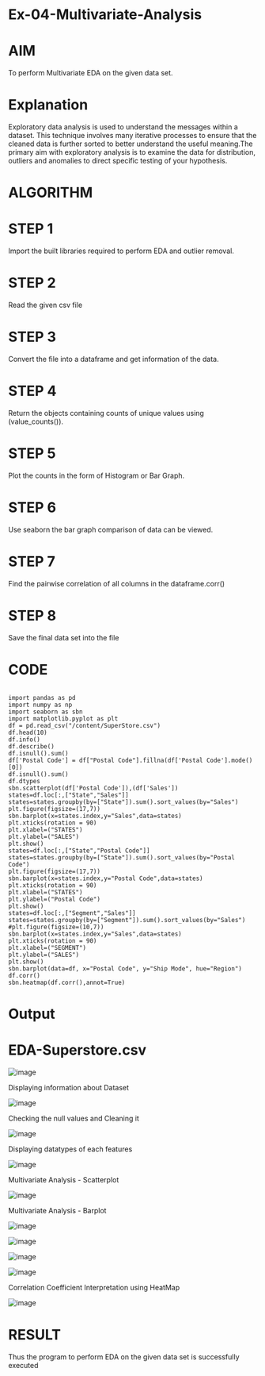 # Ex-04-Multivariate-Analysis

# AIM

To perform Multivariate EDA on the given data set.

# Explanation

Exploratory data analysis is used to understand the messages within a dataset. This technique involves many iterative processes to ensure that the cleaned data is further sorted to better understand the useful meaning.The primary aim with exploratory analysis is to examine the data for distribution, outliers and anomalies to direct specific testing of your hypothesis.

# ALGORITHM

# STEP 1

Import the built libraries required to perform EDA and outlier removal.

# STEP 2

Read the given csv file

# STEP 3

Convert the file into a dataframe and get information of the data.

# STEP 4

Return the objects containing counts of unique values using (value_counts()).

# STEP 5

Plot the counts in the form of Histogram or Bar Graph.

# STEP 6

Use seaborn the bar graph comparison of data can be viewed.

# STEP 7

Find the pairwise correlation of all columns in the dataframe.corr()

# STEP 8

Save the final data set into the file

# CODE

```

import pandas as pd
import numpy as np
import seaborn as sbn
import matplotlib.pyplot as plt
df = pd.read_csv("/content/SuperStore.csv")
df.head(10)
df.info()
df.describe()
df.isnull().sum()
df['Postal Code'] = df["Postal Code"].fillna(df['Postal Code'].mode()[0])
df.isnull().sum()
df.dtypes
sbn.scatterplot(df['Postal Code']),(df['Sales'])
states=df.loc[:,["State","Sales"]]
states=states.groupby(by=["State"]).sum().sort_values(by="Sales")
plt.figure(figsize=(17,7))
sbn.barplot(x=states.index,y="Sales",data=states)
plt.xticks(rotation = 90)
plt.xlabel=("STATES")
plt.ylabel=("SALES")
plt.show()
states=df.loc[:,["State","Postal Code"]]
states=states.groupby(by=["State"]).sum().sort_values(by="Postal Code")
plt.figure(figsize=(17,7))
sbn.barplot(x=states.index,y="Postal Code",data=states)
plt.xticks(rotation = 90)
plt.xlabel=("STATES")
plt.ylabel=("Postal Code")
plt.show()
states=df.loc[:,["Segment","Sales"]]
states=states.groupby(by=["Segment"]).sum().sort_values(by="Sales")
#plt.figure(figsize=(10,7))
sbn.barplot(x=states.index,y="Sales",data=states)
plt.xticks(rotation = 90)
plt.xlabel=("SEGMENT")
plt.ylabel=("SALES")
plt.show()
sbn.barplot(data=df, x="Postal Code", y="Ship Mode", hue="Region")
df.corr()
sbn.heatmap(df.corr(),annot=True)

```
# Output

# EDA-Superstore.csv

![image](https://user-images.githubusercontent.com/118361409/235066186-60e2f02a-3c06-4604-95dc-1e3896b01140.png)


Displaying information about Dataset

![image](https://user-images.githubusercontent.com/118361409/235066447-cbae797a-1147-4fb8-aa07-9addbad995b0.png)

Checking the null values and Cleaning it

![image](https://user-images.githubusercontent.com/118361409/235066518-cc2a3f4d-b1f4-4b56-993b-7c1789dbce8f.png)

Displaying datatypes of each features

![image](https://user-images.githubusercontent.com/118361409/235066576-91f0023a-ad6f-4193-a625-42d9ea18e88a.png)


Multivariate Analysis - Scatterplot

![image](https://user-images.githubusercontent.com/118361409/235066688-fbcc0898-04f4-4a47-b820-56822b798156.png)


Multivariate Analysis - Barplot

![image](https://user-images.githubusercontent.com/118361409/235066731-7079fc16-2f26-4fa5-a54f-6a0fa6fd7e02.png)

![image](https://user-images.githubusercontent.com/118361409/235066793-948cb165-9278-4a6c-819f-501eb47a59b9.png)

![image](https://user-images.githubusercontent.com/118361409/235067138-3de66e0b-e4ce-47ae-a1e4-f98cddd3077b.png)

![image](https://user-images.githubusercontent.com/118361409/235067187-681166d8-4c59-4fcc-adf0-65ef4f0d5d53.png)


Correlation Coefficient Interpretation using HeatMap

![image](https://user-images.githubusercontent.com/118361409/235067223-77b63782-f773-4855-8665-5342eb27a754.png)


# RESULT

Thus the program to perform EDA on the given data set is successfully executed
